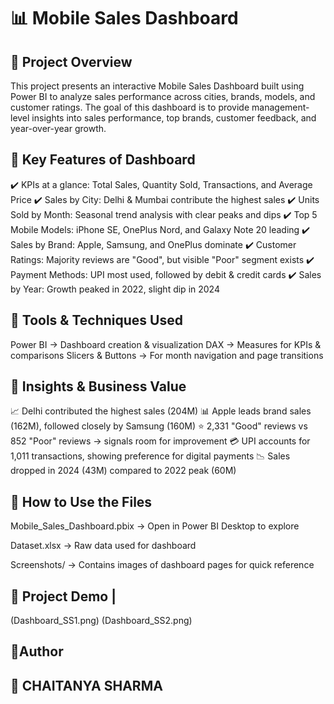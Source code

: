 # 📊 Mobile Sales Dashboard

## 🔹 Project Overview

This project presents an interactive Mobile Sales Dashboard built using Power BI to analyze sales performance across cities, brands, models, and customer ratings.
The goal of this dashboard is to provide management-level insights into sales performance, top brands, customer feedback, and year-over-year growth.

## 🔹 Key Features of Dashboard

✔️ KPIs at a glance: Total Sales, Quantity Sold, Transactions, and Average Price
✔️ Sales by City: Delhi & Mumbai contribute the highest sales
✔️ Units Sold by Month: Seasonal trend analysis with clear peaks and dips
✔️ Top 5 Mobile Models: iPhone SE, OnePlus Nord, and Galaxy Note 20 leading
✔️ Sales by Brand: Apple, Samsung, and OnePlus dominate
✔️ Customer Ratings: Majority reviews are "Good", but visible "Poor" segment exists
✔️ Payment Methods: UPI most used, followed by debit & credit cards
✔️ Sales by Year: Growth peaked in 2022, slight dip in 2024

## 🔹 Tools & Techniques Used

Power BI → Dashboard creation & visualization
DAX → Measures for KPIs & comparisons
Slicers & Buttons → For month navigation and page transitions

## 🔹 Insights & Business Value

📈 Delhi contributed the highest sales (204M)
📊 Apple leads brand sales (162M), followed closely by Samsung (160M)
⭐ 2,331 "Good" reviews vs 852 "Poor" reviews → signals room for improvement
💳 UPI accounts for 1,011 transactions, showing preference for digital payments
📉 Sales dropped in 2024 (43M) compared to 2022 peak (60M)

## 🔹 How to Use the Files

Mobile_Sales_Dashboard.pbix → Open in Power BI Desktop to explore

Dataset.xlsx → Raw data used for dashboard

Screenshots/ → Contains images of dashboard pages for quick reference

## 🔹 Project Demo | 
(Dashboard_SS1.png)
(Dashboard_SS2.png)


## 🔹Author
## 👤 CHAITANYA SHARMA

